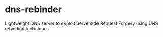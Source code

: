 # dns-rebinder

Lightweight DNS server to exploit Serverside Request Forgery using DNS rebinding technique. 

